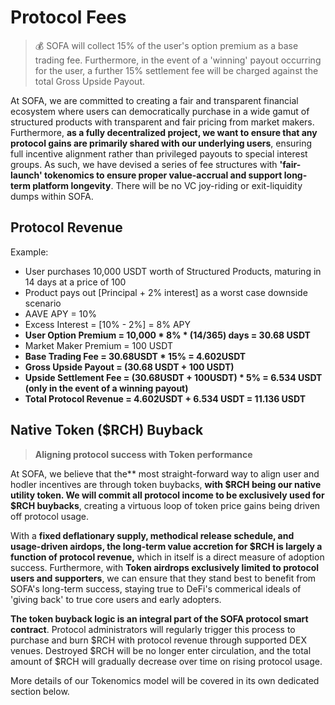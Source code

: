 # Protocol Fees

> 💰 SOFA will collect 15% of the user's option premium as a base trading fee.  Furthermore, in the event of a 'winning' payout occurring for the user, a further 15% settlement fee will be charged against the total Gross Upside Payout.

At SOFA, we are committed to creating a fair and transparent financial ecosystem where users can democratically purchase in a wide gamut of structured products with transparent and fair pricing from market makers.  Furthermore, **as a fully decentralized project, we want to ensure that any protocol gains are primarily shared with our underlying users**, ensuring full incentive alignment rather than privileged payouts to special interest groups.  As such, we have devised a series of fee structures with **'fair-launch' tokenomics to ensure proper value-accrual and support long-term platform longevity**.  There will be no VC joy-riding or exit-liquidity dumps within SOFA.

## Protocol Revenue

Example:

- User purchases 10,000 USDT worth of Structured Products, maturing in 14 days at a price of 100
- Product pays out [Principal + 2% interest] as a worst case downside scenario
- AAVE APY = 10%
- Excess Interest = [10% - 2%] = 8% APY
- **User Option Premium = 10,000 * 8% * (14/365) days = 30.68 USDT**
- Market Maker Premium = 100 USDT
- **Base Trading Fee = 30.68USDT * 15% = 4.602USDT**
- **Gross Upside Payout = (30.68 USDT + 100 USDT)**
- **Upside Settlement Fee = (30.68USDT + 100USDT) * 5% = 6.534 USDT (only in the event of a winning payout)**
- **Total Protocol Revenue = 4.602USDT + 6.534 USDT = 11.136 USDT**


## Native Token ($RCH) Buyback

> **Aligning protocol success with Token performance**

At SOFA, we believe that the** most straight-forward way to align user and hodler incentives are through token buybacks, **with $RCH being our native utility token.  We will commit all protocol income to be exclusively used for $RCH buybacks**, creating a virtuous loop of token price gains being driven off protocol usage.

With a **fixed deflationary supply, methodical release schedule, and usage-driven airdops, the long-term value accretion for $RCH is largely a function of protocol revenue,** which in itself is a direct measure of adoption success.  Furthermore, with **Token airdrops exclusively limited to protocol users and supporters**, we can ensure that they stand best to benefit from SOFA's long-term success, staying true to DeFi's commerical ideals of 'giving back' to true core users and early adopters.

**The token buyback logic is an integral part of the SOFA protocol smart contract**.  Protocol administrators will regularly trigger this process to purchase and burn $RCH with protocol revenue through supported DEX venues.  Destroyed $RCH will be no longer enter circulation, and the total amount of $RCH will gradually decrease over time on rising protocol usage.

More details of our Tokenomics model will be covered in its own dedicated section below.
